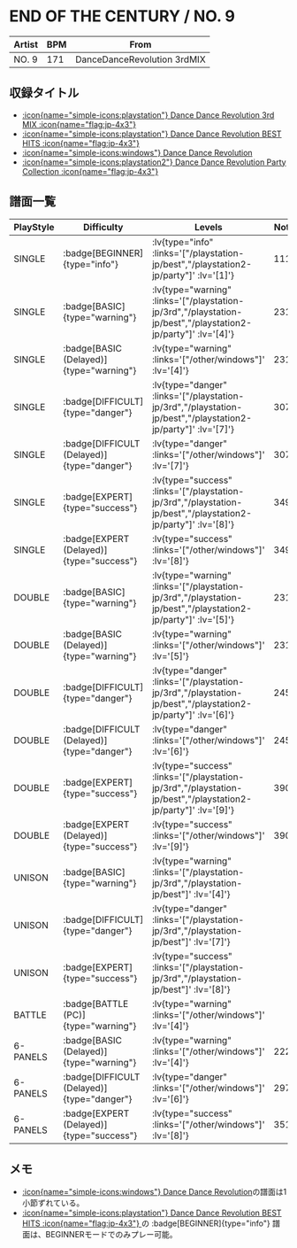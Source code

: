 # END OF THE CENTURY / NO. 9

|Artist|BPM|From|
|------|---|----|
|NO. 9|171|DanceDanceRevolution 3rdMIX|

## 収録タイトル

- [ :icon{name="simple-icons:playstation"} Dance Dance Revolution 3rd MIX :icon{name="flag:jp-4x3"} ](/playstation-jp/3rd)
- [ :icon{name="simple-icons:playstation"} Dance Dance Revolution BEST HITS :icon{name="flag:jp-4x3"} ](/playstation-jp/best)
- [ :icon{name="simple-icons:windows"} Dance Dance Revolution](/other/windows)
- [ :icon{name="simple-icons:playstation2"} Dance Dance Revolution Party Collection :icon{name="flag:jp-4x3"} ](/playstation2-jp/party)

## 譜面一覧

|PlayStyle|Difficulty|Levels|Notes|Movie|
|---------|----------|------|-----|-----|
|SINGLE| :badge[BEGINNER]{type="info"} | :lv{type="info" :links='["/playstation-jp/best","/playstation2-jp/party"]' :lv='[1]'} |111/0||
|SINGLE| :badge[BASIC]{type="warning"} | :lv{type="warning" :links='["/playstation-jp/3rd","/playstation-jp/best","/playstation2-jp/party"]' :lv='[4]'} |231/0||
|SINGLE| :badge[BASIC (Delayed)]{type="warning"} | :lv{type="warning" :links='["/other/windows"]' :lv='[4]'} |231/0||
|SINGLE| :badge[DIFFICULT]{type="danger"} | :lv{type="danger" :links='["/playstation-jp/3rd","/playstation-jp/best","/playstation2-jp/party"]' :lv='[7]'} |307/0||
|SINGLE| :badge[DIFFICULT (Delayed)]{type="danger"} | :lv{type="danger" :links='["/other/windows"]' :lv='[7]'} |307/0||
|SINGLE| :badge[EXPERT]{type="success"} | :lv{type="success" :links='["/playstation-jp/3rd","/playstation-jp/best","/playstation2-jp/party"]' :lv='[8]'} |349/0||
|SINGLE| :badge[EXPERT (Delayed)]{type="success"} | :lv{type="success" :links='["/other/windows"]' :lv='[8]'} |349/0||
|DOUBLE| :badge[BASIC]{type="warning"} | :lv{type="warning" :links='["/playstation-jp/3rd","/playstation-jp/best","/playstation2-jp/party"]' :lv='[5]'} |231/0||
|DOUBLE| :badge[BASIC (Delayed)]{type="warning"} | :lv{type="warning" :links='["/other/windows"]' :lv='[5]'} |231/0||
|DOUBLE| :badge[DIFFICULT]{type="danger"} | :lv{type="danger" :links='["/playstation-jp/3rd","/playstation-jp/best","/playstation2-jp/party"]' :lv='[6]'} |245/0||
|DOUBLE| :badge[DIFFICULT (Delayed)]{type="danger"} | :lv{type="danger" :links='["/other/windows"]' :lv='[6]'} |245/0||
|DOUBLE| :badge[EXPERT]{type="success"} | :lv{type="success" :links='["/playstation-jp/3rd","/playstation-jp/best","/playstation2-jp/party"]' :lv='[9]'} |390/0||
|DOUBLE| :badge[EXPERT (Delayed)]{type="success"} | :lv{type="success" :links='["/other/windows"]' :lv='[9]'} |390/0||
|UNISON| :badge[BASIC]{type="warning"} | :lv{type="warning" :links='["/playstation-jp/3rd","/playstation-jp/best"]' :lv='[4]'} |||
|UNISON| :badge[DIFFICULT]{type="danger"} | :lv{type="danger" :links='["/playstation-jp/3rd","/playstation-jp/best"]' :lv='[7]'} |||
|UNISON| :badge[EXPERT]{type="success"} | :lv{type="success" :links='["/playstation-jp/3rd","/playstation-jp/best"]' :lv='[8]'} |||
|BATTLE| :badge[BATTLE (PC)]{type="warning"} | :lv{type="warning" :links='["/other/windows"]' :lv='[4]'} |||
|6-PANELS| :badge[BASIC (Delayed)]{type="warning"} | :lv{type="warning" :links='["/other/windows"]' :lv='[4]'} |222/0||
|6-PANELS| :badge[DIFFICULT (Delayed)]{type="danger"} | :lv{type="danger" :links='["/other/windows"]' :lv='[6]'} |297/0||
|6-PANELS| :badge[EXPERT (Delayed)]{type="success"} | :lv{type="success" :links='["/other/windows"]' :lv='[8]'} |351/0||

## メモ

- [ :icon{name="simple-icons:windows"} Dance Dance Revolution](/other/windows)の譜面は1小節ずれている。
- [ :icon{name="simple-icons:playstation"} Dance Dance Revolution BEST HITS :icon{name="flag:jp-4x3"} ](/playstation-jp/best)の :badge[BEGINNER]{type="info"} 譜面は、BEGINNERモードでのみプレー可能。
